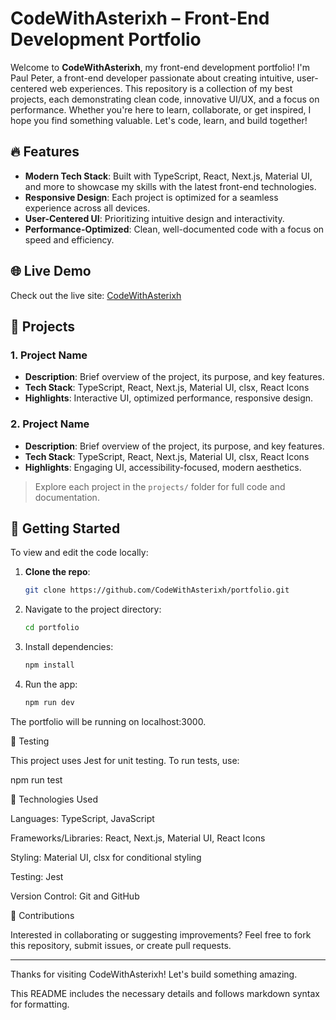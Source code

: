# CodeWithAsterixh – Front-End Development Portfolio

Welcome to **CodeWithAsterixh**, my front-end development portfolio! I'm Paul Peter, a front-end developer passionate about creating intuitive, user-centered web experiences. This repository is a collection of my best projects, each demonstrating clean code, innovative UI/UX, and a focus on performance. Whether you're here to learn, collaborate, or get inspired, I hope you find something valuable. Let's code, learn, and build together!

## 🔥 Features

- **Modern Tech Stack**: Built with TypeScript, React, Next.js, Material UI, and more to showcase my skills with the latest front-end technologies.
- **Responsive Design**: Each project is optimized for a seamless experience across all devices.
- **User-Centered UI**: Prioritizing intuitive design and interactivity.
- **Performance-Optimized**: Clean, well-documented code with a focus on speed and efficiency.

## 🌐 Live Demo

Check out the live site: [CodeWithAsterixh](https://anikii.vercel.app/)

## 📂 Projects

### 1. Project Name
   - **Description**: Brief overview of the project, its purpose, and key features.
   - **Tech Stack**: TypeScript, React, Next.js, Material UI, clsx, React Icons
   - **Highlights**: Interactive UI, optimized performance, responsive design.

### 2. Project Name
   - **Description**: Brief overview of the project, its purpose, and key features.
   - **Tech Stack**: TypeScript, React, Next.js, Material UI, clsx, React Icons
   - **Highlights**: Engaging UI, accessibility-focused, modern aesthetics.

> Explore each project in the `projects/` folder for full code and documentation.

## 🚀 Getting Started

To view and edit the code locally:

1. **Clone the repo**:  
   ```bash
   git clone https://github.com/CodeWithAsterixh/portfolio.git

2. Navigate to the project directory:
   ```bash
   cd portfolio

3. Install dependencies:
   ```bash
   npm install

4. Run the app:
   ```bash
   npm run dev


The portfolio will be running on localhost:3000.

🧪 Testing

This project uses Jest for unit testing. To run tests, use:

npm run test

📌 Technologies Used

Languages: TypeScript, JavaScript

Frameworks/Libraries: React, Next.js, Material UI, React Icons

Styling: Material UI, clsx for conditional styling

Testing: Jest

Version Control: Git and GitHub


🤝 Contributions

Interested in collaborating or suggesting improvements? Feel free to fork this repository, submit issues, or create pull requests.


---

Thanks for visiting CodeWithAsterixh! Let's build something amazing.

This README includes the necessary details and follows markdown syntax for formatting.

